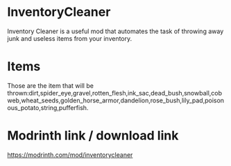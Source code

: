 # InventoryCleaner
Inventory Cleaner is a useful mod that automates the task of throwing away junk and useless items from your inventory.
# Items
Those are the item that will be thrown:dirt,spider_eye,gravel,rotten_flesh,ink_sac,dead_bush,snowball,cobweb,wheat_seeds,golden_horse_armor,dandelion,rose_bush,lily_pad,poisonous_potato,string,pufferfish.
# Modrinth link / download link
https://modrinth.com/mod/inventorycleaner
